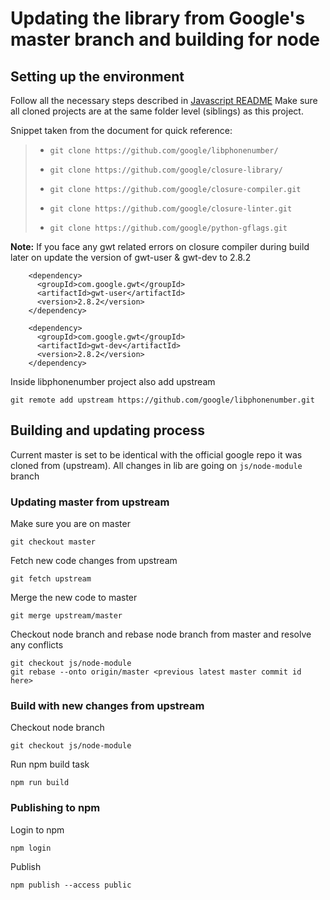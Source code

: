 # Updating the library from Google's master branch and building for node

## Setting up the environment

Follow all the necessary steps described in [Javascript README](javascript/README.md)
Make sure all cloned projects are at the same folder level (siblings) as this project.

Snippet taken from the document for quick reference:
> * `git clone https://github.com/google/libphonenumber/`
>
> * `git clone https://github.com/google/closure-library/`
>
> * `git clone https://github.com/google/closure-compiler.git`
>
> * `git clone https://github.com/google/closure-linter.git`
>
> * `git clone https://github.com/google/python-gflags.git`



**Note:** If you face any gwt related errors on closure compiler during build later on update the version of gwt-user & gwt-dev to 2.8.2
```
    <dependency>
      <groupId>com.google.gwt</groupId>
      <artifactId>gwt-user</artifactId>
      <version>2.8.2</version>
    </dependency>

    <dependency>
      <groupId>com.google.gwt</groupId>
      <artifactId>gwt-dev</artifactId>
      <version>2.8.2</version>
    </dependency>
```

Inside libphonenumber project also add upstream
```
git remote add upstream https://github.com/google/libphonenumber.git
```

## Building and updating process

Current master is set to be identical with the official google repo it was cloned from (upstream).
All changes in lib are going on `js/node-module` branch


### Updating master from upstream
Make sure you are on master
```
git checkout master
```
Fetch new code changes from upstream
```
git fetch upstream
```
Merge the new code to master
```
git merge upstream/master
```

Checkout node branch and rebase node branch from master and resolve any conflicts
```
git checkout js/node-module
git rebase --onto origin/master <previous latest master commit id here>
```

### Build with new changes from upstream
Checkout node branch 
```
git checkout js/node-module
```
Run npm build task
```
npm run build
```


### Publishing to npm
Login to npm
```
npm login
```

Publish
```
npm publish --access public
```